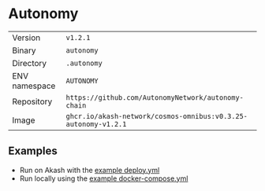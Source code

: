 # Autonomy

| | |
|---|---|
|Version|`v1.2.1`|
|Binary|`autonomy`|
|Directory|`.autonomy`|
|ENV namespace|`AUTONOMY`|
|Repository|`https://github.com/AutonomyNetwork/autonomy-chain`|
|Image|`ghcr.io/akash-network/cosmos-omnibus:v0.3.25-autonomy-v1.2.1`|

## Examples

- Run on Akash with the [example deploy.yml](./deploy.yml)
- Run locally using the [example docker-compose.yml](./docker-compose.yml)
